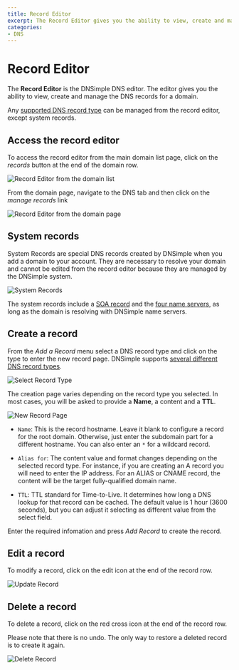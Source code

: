 ```yaml
---
title: Record Editor
excerpt: The Record Editor gives you the ability to view, create and manage the DNS records for a domain.
categories:
- DNS
---
```


# Record Editor

The **Record Editor** is the DNSimple DNS editor. The editor gives you the ability to view, create and manage the DNS records for a domain.

Any [supported DNS record type](/articles/supported-dns-records) can be managed from the record editor, except system records.

## Access the record editor

To access the record editor from the main domain list page, click on the *records* button at the end of the domain row.

![Record Editor from the domain list](http://cl.ly/image/2m143A0W3E1E/rec-editor-domain-list.png)

From the domain page, navigate to the DNS tab and then click on the *manage records* link

![Record Editor from the domain page](http://cl.ly/image/0F3f0f0F3q0G/rec-editor-dns-page.png)

## System records

System Records are special DNS records created by DNSimple when you add a domain to your account. They are necessary to resolve your domain and cannot be edited from the record editor because they are managed by the DNSimple system.

![System Records](http://cl.ly/image/3u0f1T1m0908/rec-editor-page.png)

The system records include a [SOA record](/articles/soa-record) and the [four name servers](/articles/ns-record), as long as the domain is resolving with DNSimple name servers.

## Create a record

From the *Add a Record* menu select a DNS record type and click on the type to enter the new record page. DNSimple supports [several different DNS record types](/articles/supported-dns-records).

![Select Record Type](http://cl.ly/image/202M2x3m3M1e/rec-editor-new-record.png)

The creation page varies depending on the record type you selected. In most cases, you will be asked to provide a **Name**, a content and a **TTL**.

![New Record Page](http://cl.ly/image/0E3r3I171i3E/rec-editor-add-new-cname.png)

- `Name`: This is the record hostname. Leave it blank to configure a record for the root domain. Otherwise, just enter the subdomain part for a different hostname. You can also enter an `*` for a wildcard record.

- `Alias for`: The content value and format changes depending on the selected record type. For instance, if you are creating an A record you will need to enter the IP address. For an ALIAS or CNAME record, the content will be the target fully-qualified domain name.

- `TTL`: TTL standard for Time-to-Live. It determines how long a DNS lookup for that record can be cached. The default value is 1 hour (3600 seconds), but you can adjust it selecting as different value from the select field.

Enter the required infomation and press *Add Record* to create the record.

## Edit a record

To modify a record, click on the edit icon at the end of the record row.

![Update Record](http://cl.ly/image/2o2R000H2B0Q/rec-editor-edit.png)

## Delete a record

To delete a record, click on the red cross icon at the end of the record row.

<warning>
Please note that there is no undo. The only way to restore a deleted record is to create it again.
</warning>

![Delete Record](http://cl.ly/image/2r1s141e363o/rec-editor-delete.png)
